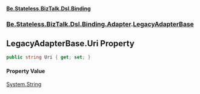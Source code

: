 #### [Be.Stateless.BizTalk.Dsl.Binding](README.md 'README')
### [Be.Stateless.BizTalk.Dsl.Binding.Adapter](Be.Stateless.BizTalk.Dsl.Binding.Adapter.md 'Be.Stateless.BizTalk.Dsl.Binding.Adapter').[LegacyAdapterBase](LegacyAdapterBase.md 'Be.Stateless.BizTalk.Dsl.Binding.Adapter.LegacyAdapterBase')

## LegacyAdapterBase.Uri Property

```csharp
public string Uri { get; set; }
```

#### Property Value
[System.String](https://docs.microsoft.com/en-us/dotnet/api/System.String 'System.String')